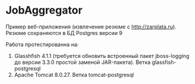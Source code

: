 ﻿# JobAggregator

Пример веб-приложения (извлечение резюме с http://zarplata.ru). Резюме сохраняются в БД Postgres версии 9

Работа протестированна на:
1) Glasshfish 4.1.1 (требуется обновить встроенный пакет jboss-logging до версии 3.3.0 простой заменой JAR-пакета). Ветка glassfish-postgresql
2) Apache Tomcat 8.0.27. Ветка tomcat-postgresql
